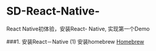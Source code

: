 # SD-React-Native-
React Native初体验，安装React- Native, 实现第一个Demo

###1. 安装React－Native
    (1) 安装homebrew
    [Homebrew](http://brew.sh/)
